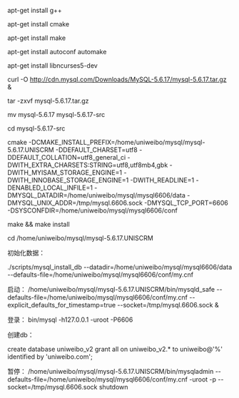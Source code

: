 apt-get install g++

apt-get install cmake

apt-get install make

apt-get install autoconf automake

apt-get install libncurses5-dev



curl -O http://cdn.mysql.com/Downloads/MySQL-5.6.17/mysql-5.6.17.tar.gz &

tar -zxvf mysql-5.6.17.tar.gz

mv mysql-5.6.17 mysql-5.6.17-src

cd mysql-5.6.17-src

cmake -DCMAKE_INSTALL_PREFIX=/home/uniweibo/mysql/mysql-5.6.17.UNISCRM -DDEFAULT_CHARSET=utf8 -DDEFAULT_COLLATION=utf8_general_ci -DWITH_EXTRA_CHARSETS:STRING=utf8,utf8mb4,gbk -DWITH_MYISAM_STORAGE_ENGINE=1 -DWITH_INNOBASE_STORAGE_ENGINE=1 -DWITH_READLINE=1 -DENABLED_LOCAL_INFILE=1 -DMYSQL_DATADIR=/home/uniweibo/mysql/mysql6606/data -DMYSQL_UNIX_ADDR=/tmp/mysql.6606.sock -DMYSQL_TCP_PORT=6606 -DSYSCONFDIR=/home/uniweibo/mysql/mysql6606/conf


make && make install

cd /home/uniweibo/mysql/mysql-5.6.17.UNISCRM


初始化数据：

./scripts/mysql_install_db --datadir=/home/uniweibo/mysql/mysql6606/data --defaults-file=/home/uniweibo/mysql/mysql6606/conf/my.cnf



启动：
/home/uniweibo/mysql/mysql-5.6.17.UNISCRM/bin/mysqld_safe --defaults-file=/home/uniweibo/mysql/mysql6606/conf/my.cnf --explicit_defaults_for_timestamp=true --socket=/tmp/mysql.6606.sock  &


登录：
bin/mysql -h127.0.0.1 -uroot -P6606

创建db：

create database uniweibo_v2
grant all on uniweibo_v2.* to uniweibo@'%' identified by 'uniweibo.com';





暂停：
/home/uniweibo/mysql/mysql-5.6.17.UNISCRM/bin/mysqladmin --defaults-file=/home/uniweibo/mysql/mysql6606/conf/my.cnf -uroot -p --socket=/tmp/mysql.6606.sock shutdown
